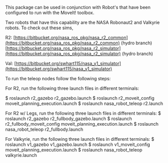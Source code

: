 This package can be used in conjunction with Robot's that have been configured to run with the MoveIt! toolbox.

Two robots that have this capability are the NASA Robonaut2 and Valkyrie robots.  To check out these sims,

R2:
[https://bitbucket.org/nasa_ros_pkg/nasa_r2_common](https://bitbucket.org/nasa_ros_pkg/nasa_r2_common) (hydro branch)
[https://bitbucket.org/nasa_ros_pkg/nasa_r2_simulator](https://bitbucket.org/nasa_ros_pkg/nasa_r2_simulator) (hydro branch)

Val:
[https://bitbucket.org/swhart115/nasa_v1_simulator](https://bitbucket.org/swhart115/nasa_v1_simulator)

To run the teleop nodes follow the following steps:

For R2, run the following three launch files in different terminals:

$ roslaunch r2_gazebo r2_gazebo.launch
$ roslaunch r2_moveit_config moveit_planning_execution.launch
$ roslaunch nasa_robot_teleop r2.launch

For R2 w/ Legs, run the following three launch files in different terminals:
$ roslaunch r2_gazebo r2_fullbody_gazebo.launch
$ roslaunch r2_fullbody_moveit_config moveit_planning_execution.launch
$ roslaunch nasa_robot_teleop r2_fullbody.launch

For Valkyrie, run the following three launch files in different terminals:
$ roslaunch v1_gazebo v1_gazebo.launch
$ roslaunch v1_moveit_config moveit_planning_execution.launch
$ roslaunch nasa_robot_teleop valkyrie.launch